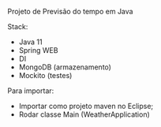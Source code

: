 Projeto de Previsão do tempo em Java

Stack:
 - Java 11
 - Spring WEB
 - DI
 - MongoDB (armazenamento)
 - Mockito (testes)


 Para importar:
  - Importar como projeto maven no Eclipse;
  - Rodar classe Main (WeatherApplication)